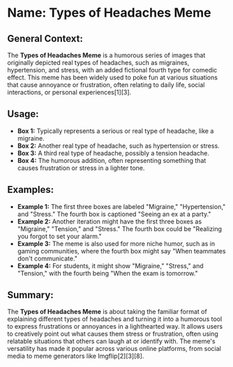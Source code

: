 # Name: Types of Headaches Meme

## General Context:
The **Types of Headaches Meme** is a humorous series of images that originally depicted real types of headaches, such as migraines, hypertension, and stress, with an added fictional fourth type for comedic effect. This meme has been widely used to poke fun at various situations that cause annoyance or frustration, often relating to daily life, social interactions, or personal experiences[1][3].

## Usage:
- **Box 1:** Typically represents a serious or real type of headache, like a migraine.
- **Box 2:** Another real type of headache, such as hypertension or stress.
- **Box 3:** A third real type of headache, possibly a tension headache.
- **Box 4:** The humorous addition, often representing something that causes frustration or stress in a lighter tone.

## Examples:
- **Example 1:** The first three boxes are labeled "Migraine," "Hypertension," and "Stress." The fourth box is captioned "Seeing an ex at a party."
- **Example 2:** Another iteration might have the first three boxes as "Migraine," "Tension," and "Stress." The fourth box could be "Realizing you forgot to set your alarm."
- **Example 3:** The meme is also used for more niche humor, such as in gaming communities, where the fourth box might say "When teammates don't communicate."
- **Example 4:** For students, it might show "Migraine," "Stress," and "Tension," with the fourth being "When the exam is tomorrow."

## Summary:
The **Types of Headaches Meme** is about taking the familiar format of explaining different types of headaches and turning it into a humorous tool to express frustrations or annoyances in a lighthearted way. It allows users to creatively point out what causes them stress or frustration, often using relatable situations that others can laugh at or identify with. The meme's versatility has made it popular across various online platforms, from social media to meme generators like Imgflip[2][3][8].